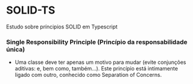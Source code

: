 # SOLID-TS
Estudo sobre príncipios SOLID em Typescript

### Single Responsibility Principle (Princípio da responsabilidade única)

  - Uma classe deve ter apenas um motivo para mudar (evite conjunções aditivas: e, bem como, também…). Este
  princípio está intimamente ligado com outro, conhecido como Separation of Concerns.
